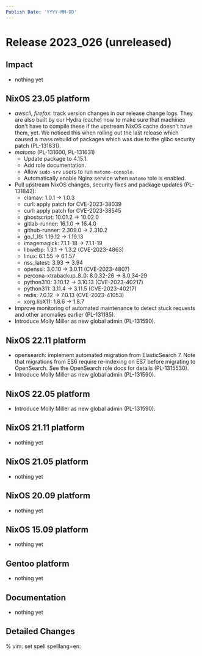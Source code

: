 ```yaml
---
Publish Date: 'YYYY-MM-DD'
---
```


# Release 2023_026 (unreleased)

## Impact

- nothing yet

## NixOS 23.05 platform

- *awscli*, *firefox*: track version changes in our release change logs. They
  are also built by our Hydra (cache) now to make sure that machines don't
  have to compile these if the upstream NixOS cache doesn't have them, yet.
  We noticed this when rolling out the last release which caused a mass
  rebuild of packages which was due to the glibc security patch (PL-131831).
- *matomo* (PL-131600, PL-131631)
  - Update package to 4.15.1.
  - Add role documentation.
  - Allow `sudo-srv` users to run `matomo-console`.
  - Automatically enable Nginx service when `matomo` role is enabled.
- Pull upstream NixOS changes, security fixes and package updates (PL-131842):
  - clamav: 1.0.1 -> 1.0.3
  - curl: apply patch for CVE-2023-38039
  - curl: apply patch for CVE-2023-38545
  - ghostscript: 10.01.2 -> 10.02.0
  - gitlab-runner: 16.1.0 -> 16.4.0
  - github-runner: 2.309.0 -> 2.310.2
  - go_1_19: 1.19.12 -> 1.19.13
  - imagemagick: 7.1.1-18 -> 7.1.1-19
  - libwebp: 1.3.1 -> 1.3.2 (CVE-2023-4863)
  - linux: 6.1.55 -> 6.1.57
  - nss_latest: 3.93 -> 3.94
  - openssl: 3.0.10 -> 3.0.11 (CVE-2023-4807)
  - percona-xtrabackup_8_0: 8.0.32-26 -> 8.0.34-29
  - python310: 3.10.12 -> 3.10.13 (CVE-2023-40217)
  - python311: 3.11.4 -> 3.11.5 (CVE-2023-40217)
  - redis: 7.0.12 -> 7.0.13 (CVE-2023-41053)
  - xorg.libX11: 1.8.6 -> 1.8.7
- Improve monitoring of automated maintenance to detect stuck requests and
  other anomalies earlier (PL-131185).
- Introduce Molly Miller as new global admin (PL-131590).

## NixOS 22.11 platform

- opensearch: implement automated migration from ElasticSearch 7. Note that
  migrations from ES6 require re-indexing on ES7 before migrating to
  OpenSearch. See the OpenSearch role docs for details (PL-1315530).
- Introduce Molly Miller as new global admin (PL-131590).

## NixOS 22.05 platform

- Introduce Molly Miller as new global admin (PL-131590).

## NixOS 21.11 platform

- nothing yet

## NixOS 21.05 platform

- nothing yet

## NixOS 20.09 platform

- nothing yet

## NixOS 15.09 platform

- nothing yet

## Gentoo platform

- nothing yet

## Documentation

- nothing yet

## Detailed Changes

% vim: set spell spelllang=en:
